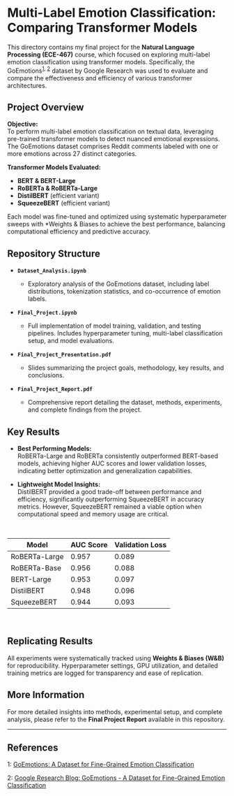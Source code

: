 # Multi-Label Emotion Classification: Comparing Transformer Models

This directory contains my final project for the **Natural Language Processing (ECE-467)** course, which focused on exploring multi-label emotion classification using transformer models. Specifically, the GoEmotions<sup>[1](#footnote1)</sup><sup>, [2](#footnote2)</sup> dataset by Google Research was used to evaluate and compare the effectiveness and efficiency of various transformer architectures.

## Project Overview

**Objective:**  
To perform multi-label emotion classification on textual data, leveraging pre-trained transformer models to detect nuanced emotional expressions. The GoEmotions dataset comprises Reddit comments labeled with one or more emotions across 27 distinct categories.

**Transformer Models Evaluated:**
- **BERT & BERT-Large**
- **RoBERTa & RoBERTa-Large**
- **DistilBERT** (efficient variant)
- **SqueezeBERT** (efficient variant)

Each model was fine-tuned and optimized using systematic hyperparameter sweeps with *Weights & Biases to achieve the best performance, balancing computational efficiency and predictive accuracy.

## Repository Structure

- **`Dataset_Analysis.ipynb`**  
  - Exploratory analysis of the GoEmotions dataset, including label distributions, tokenization statistics, and co-occurrence of emotion labels.

- **`Final_Project.ipynb`**
  - Full implementation of model training, validation, and testing pipelines. Includes hyperparameter tuning, multi-label classification setup, and model evaluations.

- **`Final_Project_Presentation.pdf`**  
  - Slides summarizing the project goals, methodology, key results, and conclusions.

- **`Final_Project_Report.pdf`**  
  - Comprehensive report detailing the dataset, methods, experiments, and complete findings from the project.

## Key Results

- **Best Performing Models:**  
  RoBERTa-Large and RoBERTa consistently outperformed BERT-based models, achieving higher AUC scores and lower validation losses, indicating better optimization and generalization capabilities.

- **Lightweight Model Insights:**  
  DistilBERT provided a good trade-off between performance and efficiency, significantly outperforming SqueezeBERT in accuracy metrics. However, SqueezeBERT remained a viable option when computational speed and memory usage are critical.
<br>

<div align="center">

| Model            | AUC Score | Validation Loss |
|------------------|-----------|-----------------|
| RoBERTa-Large    | 0.957     | 0.089           |
| RoBERTa-Base     | 0.956     | 0.088           |
| BERT-Large       | 0.953     | 0.097           |
| DistilBERT       | 0.948     | 0.096           |
| SqueezeBERT      | 0.944     | 0.093           |
</div>

<br>

## Replicating Results

All experiments were systematically tracked using **Weights & Biases (W&B)** for reproducibility. Hyperparameter settings, GPU utilization, and detailed training metrics are logged for transparency and ease of replication.

## More Information

For more detailed insights into methods, experimental setup, and complete analysis, please refer to the **Final Project Report** available in this repository.


---
## References 

<a name="footnote1">1</a>: [GoEmotions: A Dataset for Fine-Grained Emotion Classification](https://arxiv.org/pdf/2005.00547)

<a name="footnote2">2</a>: [Google Research Blog: GoEmotions - A Dataset for Fine-Grained Emotion Classification](https://research.google/blog/goemotions-a-dataset-for-fine-grained-emotion-classification/)

